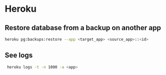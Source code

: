 # Heroku

## Restore database from a backup on another app

```sh
heroku pg:backups:restore --app <target_app> <source_app>::<id>
```

## See logs

```sh
 heroku logs -t -n 1000 -a <app>
 ```
 
